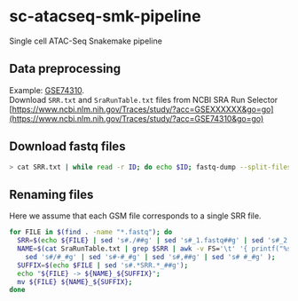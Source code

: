 # sc-atacseq-smk-pipeline
Single cell ATAC-Seq Snakemake pipeline

Data preprocessing
--------------------------------------
Example: [GSE74310](https://www.ncbi.nlm.nih.gov/geo/query/acc.cgi?acc=GSE74310).\
Download `SRR.txt` and `SraRunTable.txt` files from NCBI SRA Run Selector [https://www.ncbi.nlm.nih.gov/Traces/study/?acc=GSEXXXXXX&go=go](https://www.ncbi.nlm.nih.gov/Traces/study/?acc=GSE74310&go=go)

Download fastq files
--------------------
```bash
> cat SRR.txt | while read -r ID; do echo $ID; fastq-dump --split-files $ID; done
```

Renaming files
--------------
Here we assume that each GSM file corresponds to a single SRR file.
```bash
for FILE in $(find . -name "*.fastq"); do 
  SRR=$(echo ${FILE} | sed 's#./##g' | sed 's#_1.fastq##g' | sed 's#_2.fastq##g'); 
  NAME=$(cat SraRunTable.txt | grep $SRR | awk -v FS='\t' '{ printf("%s_%s", $9, $10)}' |\
    sed 's#/#_#g' | sed 's#-#_#g' | sed 's#,##g' | sed 's# #_#g' ); 
  SUFFIX=$(echo $FILE | sed 's#.*SRR.*_##g'); 
  echo "${FILE} -> ${NAME}_${SUFFIX}"; 
  mv ${FILE} ${NAME}_${SUFFIX}; 
done
```

